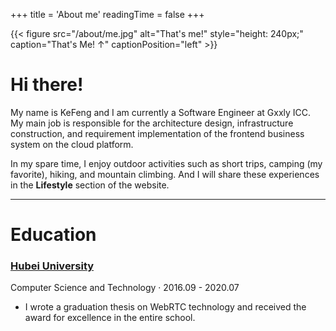 +++
title = 'About me'
readingTime = false
+++

{{< figure  src="/about/me.jpg" alt="That's me!" style="height: 240px;" caption="That's Me! ↑" captionPosition="left" >}}

# Hi there!

My name is KeFeng and I am currently a Software Engineer at Gxxly ICC. My main job is responsible for the architecture design, infrastructure construction, and requirement implementation of the frontend business system on the cloud platform.

In my spare time, I enjoy outdoor activities such as short trips, camping (my favorite), hiking, and mountain climbing. And I will share these experiences in the **Lifestyle** section of the website.

---

# Education

### [Hubei University](https://www.hubu.edu.cn/)

Computer Science and Technology · 2016.09 - 2020.07

-   I wrote a graduation thesis on WebRTC technology and received the award for excellence in the entire school.
